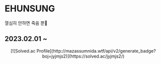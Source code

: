 # EHUNSUNG
열심히 안하면 죽음 뿐🐰

## 2023.02.01 ~ 

<div align="center">
[![Solved.ac Profile](http://mazassumnida.wtf/api/v2/generate_badge?boj=jyjmjs2)](https://solved.ac/jyjmjs2/)
</div>
